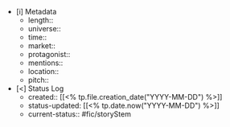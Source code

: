 
- [i] Metadata
	- length::
	- universe:: 
	- time::
	- market::
	- protagonist::
	- mentions::
	- location::
	- pitch:: 
- [<]  Status Log
	- created:: [[<% tp.file.creation_date("YYYY-MM-DD") %>]]
	- status-updated: [[<% tp.date.now("YYYY-MM-DD") %>]]
	- current-status:: #fic/storyStem 
